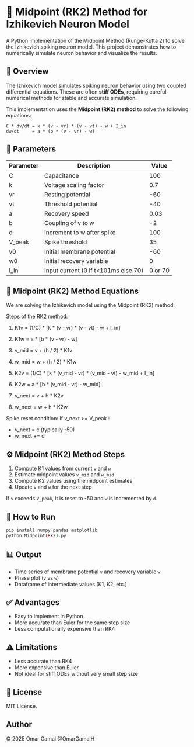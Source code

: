 
# 🧠 Midpoint (RK2) Method for Izhikevich Neuron Model

A Python implementation of the Midpoint Method (Runge-Kutta 2) to solve the Izhikevich spiking neuron model. 
This project demonstrates how to numerically simulate neuron behavior and visualize the results.

## 📌 Overview

The Izhikevich model simulates spiking neuron behavior using two coupled differential equations. 
These are often **stiff ODEs**, requiring careful numerical methods for stable and accurate simulation.

This implementation uses the **Midpoint (RK2) method** to solve the following equations:

```
C * dv/dt = k * (v - vr) * (v - vt) - w + I_in
dw/dt     = a * (b * (v - vr) - w)
```
## 🧪 Parameters

| Parameter | Description                        | Value    |
|-----------|------------------------------------|----------|
| C         | Capacitance                        | 100      |
| k         | Voltage scaling factor             | 0.7      |
| vr        | Resting potential                  | -60      |
| vt        | Threshold potential                | -40      |
| a         | Recovery speed                     | 0.03     |
| b         | Coupling of v to w                 | -2       |
| d         | Increment to w after spike         | 100      |
| V_peak    | Spike threshold                    | 35       |
| v0        | Initial membrane potential         | -60      |
| w0        | Initial recovery variable          | 0        |
| I_in      | Input current (0 if t<101ms else 70)| 0 or 70  |


## 🧮 Midpoint (RK2) Method Equations

We are solving the Izhikevich model using the Midpoint (RK2) method:

Steps of the RK2 method:

1.  K1v = (1/C) * [k * (v - vr) * (v - vt) - w + I_in]
2.  K1w = a * [b * (v - vr) - w]

3.  v_mid = v + (h / 2) * K1v
4.  w_mid = w + (h / 2) * K1w

5.  K2v = (1/C) * [k * (v_mid - vr) * (v_mid - vt) - w_mid + I_in]
6.  K2w = a * [b * (v_mid - vr) - w_mid]

7.  v_next = v + h * K2v
8.  w_next = w + h * K2w

Spike reset condition:
If v_next >= V_peak :
-  v_next = c  (typically -50)
-  w_next += d


## ⚙️ Midpoint (RK2) Method Steps

1. Compute K1 values from current `v` and `w`
2. Estimate midpoint values `v_mid` and `w_mid`
3. Compute K2 values using the midpoint estimates
4. Update `v` and `w` for the next step

If `v` exceeds `V_peak`, it is reset to -50 and `w` is incremented by `d`.

## 🚀 How to Run

```bash
pip install numpy pandas matplotlib
python Midpoint(Rk2).py
```


## 📊 Output

- Time series of membrane potential `v` and recovery variable `w`
- Phase plot (`v` vs `w`)
- Dataframe of intermediate values (K1, K2, etc.)

## ✅ Advantages

- Easy to implement in Python
- More accurate than Euler for the same step size
- Less computationally expensive than RK4

## ⚠️ Limitations

- Less accurate than RK4
- More expensive than Euler
- Not ideal for stiff ODEs without very small step size

## 📄 License
MIT License.

## Author
© 2025 Omar Gamal @OmarGamalH
